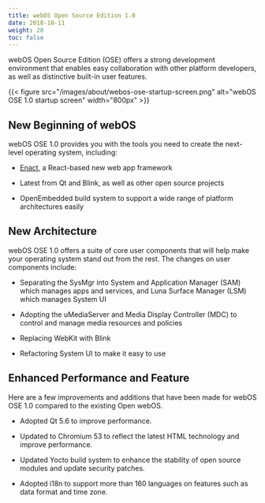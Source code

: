 ```yaml
---
title: webOS Open Source Edition 1.0
date: 2018-10-11
weight: 20
toc: false
---
```


webOS Open Source Edition (OSE) offers a strong development environment that enables easy collaboration with other platform developers, as well as distinctive built-in user features.

{{< figure src="/images/about/webos-ose-startup-screen.png" alt="webOS OSE 1.0 startup screen" width="800px" >}}

## New Beginning of webOS

webOS OSE 1.0 provides you with the tools you need to create the next-level operating system, including:

  - [Enact](http://enactjs.com), a React-based new web app framework

  - Latest from Qt and Blink, as well as other open source projects

  - OpenEmbedded build system to support a wide range of platform architectures easily

## New Architecture

webOS OSE 1.0 offers a suite of core user components that will help make your operating system stand out from the rest. The changes on user components include:

  - Separating the SysMgr into System and Application Manager (SAM) which manages apps and services, and Luna Surface Manager (LSM) which manages System UI

  - Adopting the uMediaServer and Media Display Controller (MDC) to control and manage media resources and policies

  - Replacing WebKit with Blink

  - Refactoring System UI to make it easy to use

## Enhanced Performance and Feature

Here are a few improvements and additions that have been made for webOS OSE 1.0 compared to the existing Open webOS.

  - Adopted Qt 5.6 to improve performance.

  - Updated to Chromium 53 to reflect the latest HTML technology and improve performance.

  - Updated Yocto build system to enhance the stability of open source modules and update security patches.

  - Adopted i18n to support more than 160 languages on features such as data format and time zone.
